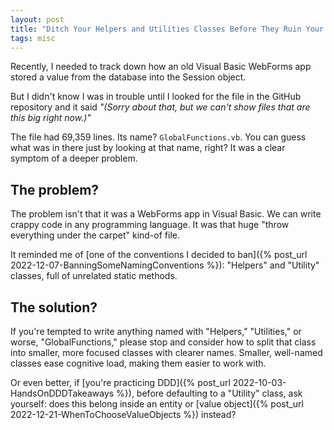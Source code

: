 ```yaml
---
layout: post
title: "Ditch Your Helpers and Utilities Classes Before They Ruin Your Code"
tags: misc
---
```


Recently, I needed to track down how an old Visual Basic WebForms app stored a value from the database into the Session object.

But I didn't know I was in trouble until I looked for the file in the GitHub repository and it said _"(Sorry about that, but we can't show files that are this big right now.)"_

The file had 69,359 lines. Its name? `GlobalFunctions.vb`. You can guess what was in there just by looking at that name, right? It was a clear symptom of a deeper problem.

## The problem?

The problem isn't that it was a WebForms app in Visual Basic. We can write crappy code in any programming language. It was that huge "throw everything under the carpet" kind-of file.

It reminded me of [one of the conventions I decided to ban]({% post_url 2022-12-07-BanningSomeNamingConventions %}): "Helpers" and "Utility" classes, full of unrelated static methods.

## The solution?

If you're tempted to write anything named with "Helpers," "Utilities," or worse,  "GlobalFunctions," please stop and consider how to split that class into smaller, more focused classes with clearer names. Smaller, well-named classes ease cognitive load, making them easier to work with.

Or even better, if [you're practicing DDD]({% post_url 2022-10-03-HandsOnDDDTakeaways %}), before defaulting to a "Utility" class, ask yourself: does this belong inside an entity or [value object]({% post_url 2022-12-21-WhenToChooseValueObjects %}) instead?

